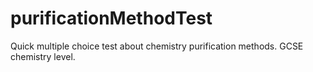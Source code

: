 # purificationMethodTest
Quick multiple choice test about chemistry purification methods. GCSE chemistry level.
